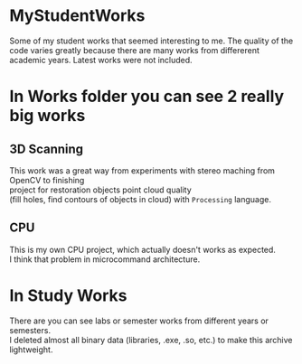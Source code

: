 # MyStudentWorks
Some of my student works that seemed interesting to me.
The quality of the code varies greatly because there are many works from differerent academic years.
Latest works were not included.

# In Works folder you can see 2 really big works
## 3D Scanning
This work was a great way from experiments with stereo maching from OpenCV to finishing  
project for restoration objects point cloud quality   
(fill holes, find contours of objects in cloud) with `Processing` language.  

## CPU
This is my own CPU project, which actually doesn't works as expected.  
I think that problem in microcommand architecture.

# In Study Works
There are you can see labs or semester works from different years or semesters.  
I deleted almost all binary data (libraries, .exe, .so, etc.) to make this archive lightweight.  
